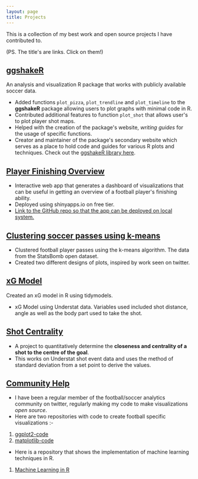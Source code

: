 ```yaml
---
layout: page
title: Projects
---
```


This is a collection of my best work and open source projects I have contributed to. 

(PS. The title's are links. Click on them!)

## [ggshakeR](https://abhiamishra.github.io/ggshakeR/)

An analysis and visualization R package that works with publicly available soccer data.

- Added functions `plot_pizza`, `plot_trendline` and `plot_timeline` to the **ggshakeR** package allowing users to plot graphs with minimal code in R.
- Contributed additional features to function `plot_shot` that allows user's to plot player shot maps. 
- Helped with the creation of the package's website, *writing guides* for the usage of specific functions. 
- Creator and maintainer of the package's secondary website which serves as a place to hold code and guides for various R plots and techniques. Check out the [ggshakeR library here](https://ggshaker.github.io/). 

## [Player Finishing Overview](https://harshkrishna.shinyapps.io/PlayerFinishingOverview/?_ga=2.261886797.1933554447.1646064464-894996437.1645865622)

- Interactive web app that generates a dashboard of visualizations that can be useful in getting an overview of a football player's finishing ability.
- Deployed using shinyapps.io on free tier.
- [Link to the GitHub repo so that the app can be deployed on local system.](https://github.com/harshkrishna17/PlayerFinishingOverviewShiny)

## [Clustering soccer passes using k-means](https://github.com/harshkrishna17/K-means-Clustering-of-Passes-in-R)

- Clustered football player passes using the k-means algorithm. The data from the StatsBomb open dataset. 
- Created two different designs of plots, inspired by work seen on twitter.

## [xG Model](https://github.com/harshkrishna17/xG-Model-in-R) 

Created an xG model in R using tidymodels.

- xG Model using Understat data. Variables used included shot distance, angle as well as the body part used to take the shot.

## [Shot Centrality](https://github.com/harshkrishna17/Shot-Centrality)

- A project to quantitatively determine the **closeness and centrality of a shot to the centre of the goal**. 
- This works on Understat shot event data and uses the method of standard deviation from a set point to derive the values.

## [Community Help](https://twitter.com/placehoIder2004)

- I have been a regular member of the football/soccer analytics community on twitter, regularly making my code to make visualizations *open source*. 
- Here are two repositories with code to create football specific visualizations :-

1. [ggplot2-code](https://github.com/harshkrishna17/R-Code)
2. [matplotlib-code](https://github.com/harshkrishna17/matplotlib-code)

- Here is a repository that shows the implementation of machine learning techniques in R. 

1. [Machine Learning in R](https://github.com/harshkrishna17/MachineLearning-R)
